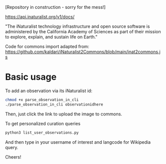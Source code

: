 [Repository in construction - sorry for the mess!]

https://api.inaturalist.org/v1/docs/

"The iNaturalist technology infrastructure and open source software is administered by the California Academy of Sciences as part of their mission to explore, explain, and sustain life on Earth."

Code for commons import adapted from: https://github.com/kaldari/iNaturalist2Commons/blob/main/inat2commons.js

# Basic usage

To add an observation via its iNaturalist id:

```bash
chmod +x parse_observation_in_cli
./parse_observation_in_cli observationidhere
```

Then, just click the link to upload the image to commons.


To get personalized curation queries
```bash
python3 list_user_observations.py
```

And then type in your username of interest and langcode for Wikipedia query. 

Cheers!

